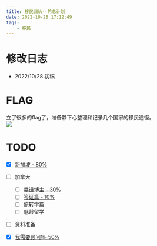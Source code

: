 ```yaml
---
title: 移民归纳--鸽总计划
date: 2022-10-28 17:12:49
tags:
    - 移民
---
```

# 修改日志
* 2022/10/28 初稿
# FLAG
立了很多的flag了，准备静下心整理和记录几个国家的移民途径。  
![](never.jpg)

# TODO
- [x] [新加坡 - 80%](https://vball.fun/2022/10/28/imm-sg-01/) 
- [ ] 加拿大
    - [ ] [靠谱博主 - 30% ](https://vball.fun/2022/10/28/imm-sg-01/) 
    - [ ] [签证篇 - 10%](https://vball.fun/2022/10/28/imm-ca-visa/) 
    - [ ] 旅转学篇
    - [ ] 低龄留学
- [ ] 资料准备
- [X] [我需要顾问吗-50%](https://vball.fun/2022/10/29/imm-consultant/) 
    
